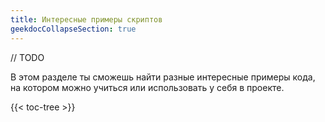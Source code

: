 ```yaml
---
title: Интересные примеры скриптов
geekdocCollapseSection: true
---
```


// TODO

В этом разделе ты сможешь найти разные интересные примеры кода,
на котором можно учиться или использовать у себя в проекте.

{{< toc-tree >}}
